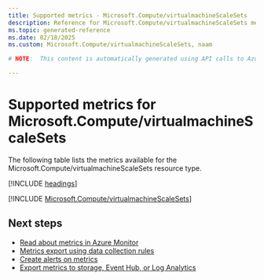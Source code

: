 ```yaml
---
title: Supported metrics - Microsoft.Compute/virtualmachineScaleSets
description: Reference for Microsoft.Compute/virtualmachineScaleSets metrics in Azure Monitor.
ms.topic: generated-reference
ms.date: 02/18/2025
ms.custom: Microsoft.Compute/virtualmachineScaleSets, naam

# NOTE:  This content is automatically generated using API calls to Azure. Any edits made on these files will be overwritten in the next run of the script. 

---
```


  
# Supported metrics for Microsoft.Compute/virtualmachineScaleSets
  
The following table lists the metrics available for the Microsoft.Compute/virtualmachineScaleSets resource type.  
  
  
[!INCLUDE [headings](~/reusable-content/ce-skilling/azure/includes/azure-monitor/reference/metrics/metrics-headings.md)]  
  
 

[!INCLUDE [Microsoft.Compute/virtualmachineScaleSets](~/reusable-content/ce-skilling/azure/includes/azure-monitor/reference/metrics/microsoft-compute-virtualmachinescalesets-metrics-include.md)]  



## Next steps

- [Read about metrics in Azure Monitor](/azure/azure-monitor/data-platform)
- [Metrics export using data collection rules](/azure/azure-monitor/essentials/data-collection-metrics)
- [Create alerts on metrics](/azure/azure-monitor/alerts/alerts-overview)
- [Export metrics to storage, Event Hub, or Log Analytics](/azure/azure-monitor/essentials/platform-logs-overview)
